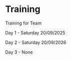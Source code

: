 # Training
Training for Team

Day 1 - Saturday 20/09/2025

Day 2 - Saturday 20/09/2026

Day 3 - None
